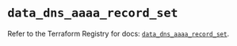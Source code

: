 # `data_dns_aaaa_record_set`

Refer to the Terraform Registry for docs: [`data_dns_aaaa_record_set`](https://registry.terraform.io/providers/hashicorp/dns/3.4.3/docs/data-sources/aaaa_record_set).

